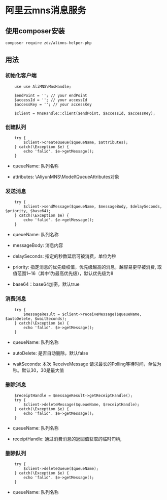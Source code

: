 # 阿里云mns消息服务 


## 使用composer安装
` composer require zdz/alimns-helper-php `

## 用法

### 初始化客户端
```
    use use AliMNS\MnsHandle;
    
    $endPoint = ''; // your endPoint
    $accessId = ''; // your accessId
    $accessKey = ''; // your accessKey
    
    $client = MnsHandle::client($endPoint, $accessId, $accessKey);
```

### 创建队列

```
    try {
        $client->createQueue($queueName, $attributes);
    } catch(\Exception $e) {
        echo 'falid'. $e->getMessage();
    }
```

* queueName: 队列名称

* attributes: \AliyunMNS\Model\QueueAttributes对象

### 发送消息

```
    try {
        $client->sendMessage($queueName, $messageBody, $delaySeconds, $priority, $base64);
    } catch(\Exception $e) {
        echo 'falid'. $e->getMessage();
    }
```

* queueName: 队列名称

* messageBody: 消息内容

* delaySeconds: 指定的秒数延后可被消费，单位为秒

* priority: 指定消息的优先级权值，优先级越高的消息，越容易更早被消费, 取值范围1~16（其中1为最高优先级），默认优先级为8

* base64：base64加密，默认true

### 消费消息

```
    try {
        $messageResult = $client->receiveMessage($queueName, $autoDelete, $waitSeconds);
    } catch(\Exception $e) {
        echo 'falid'. $e->getMessage();
    }
```

* queueName: 队列名称

* autoDelete: 是否自动删除，默认false

* waitSeconds: 本次 ReceiveMessage 请求最长的Polling等待时间，单位为秒。默认30，30是最大值

### 删除消息

```
    $receiptHandle = $messageResult->getReceiptHandle();
    try {
        $client->deleteMessage($queueName, $receiptHandle);
    } catch(\Exception $e) {
        echo 'falid'. $e->getMessage();
    }
```

* queueName: 队列名称

* receiptHandle: 通过消费消息的返回值获取的临时句柄,

### 删除队列

```
    try {
        $client->deleteQueue($queueName);
    } catch(\Exception $e) {
        echo 'falid'. $e->getMessage();
    }
```

* queueName: 队列名称



